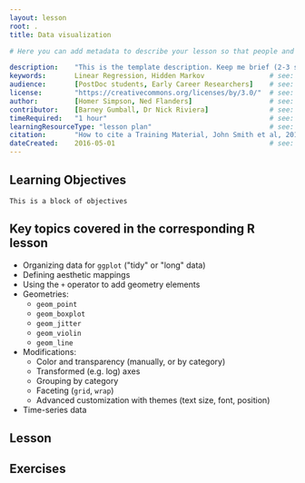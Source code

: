 ```yaml
---
layout: lesson
root: .
title: Data visualization

# Here you can add metadata to describe your lesson so that people and search engines can understand what it's about. Please try to use fields from the Schema.org CreativeWork type - https://schema.org/CreativeWork

description:    "This is the template description. Keep me brief (2-3 sentences)"
keywords:       Linear Regression, Hidden Markov                # see: https://schema.org/keywords
audience:       [PostDoc students, Early Career Researchers]    # see: https://schema.org/audience
license:        "https://creativecommons.org/licenses/by/3.0/"  # see: schema.org/license
author:         [Homer Simpson, Ned Flanders]                   # see: https://schema.org/author
contributor:    [Barney Gumball, Dr Nick Riviera]               # see: https://schema.org/contributor
timeRequired:   "1 hour"                                        # see: https://schema.org/timeRequired
learningResourceType: "lesson plan"                             # see: https://schema.org/learningResourceType
citation:       "How to cite a Training Material, John Smith et al, 2015" # see: https://schema.org/citation
dateCreated:    2016-05-01                                      # see: https://schema.org/dateCreated
---
```


## Learning Objectives 

    This is a block of objectives

## Key topics covered in the corresponding R lesson

* Organizing data for `ggplot` ("tidy" or "long" data)
* Defining aesthetic mappings
* Using the `+` operator to add geometry elements
* Geometries:
    - `geom_point`
    - `geom_boxplot`
    - `geom_jitter`
    - `geom_violin`
    - `geom_line`
* Modifications:
    - Color and transparency (manually, or by category)
    - Transformed (e.g. log) axes 
    - Grouping by category
    - Faceting (`grid`, `wrap`)
    - Advanced customization with themes (text size, font, position)
* Time-series data


## Lesson 


## Exercises
